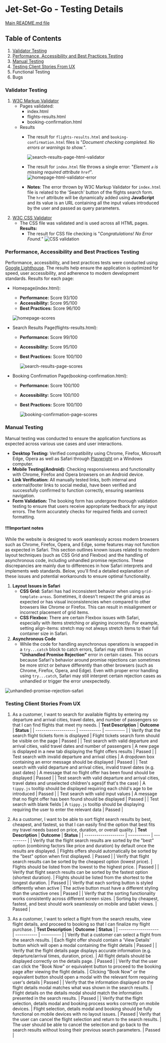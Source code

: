 # Jet-Set-Go - Testing Details

[Main README.md file](https://github.com/FlorinMiron98/Jet-Set-Go/blob/main/README.md)

## Table of Contents
1. [Validator Testing](#validator-testing)
2. [Performance, Accessibility and Best Practices Testing](#performance-accessibility-and-best-practices-testing)
3. [Manual Testing](#manual-testing)
4. [Testing Client Stories From UX](#testing-client-stories-from-ux)
5. Functional Testing
6. Bugs

### Validator Testing
1. [W3C Markup Validator](https://validator.w3.org/)
   - Pages validated:
     - index.html
     - flights-results.html
     - booking-confirmation.html
   - Results
     - The result for `flights-results.html` and `booking-confirmation.html` files is "_Document checking completed. No errors or warnings to show._".
       
       ![search-results-page-html-validator](https://github.com/user-attachments/assets/86cf4d8b-679b-40bb-aaf1-de6bc4792bb3)
     - The result for `index.html` file throws a single error: "_Element `a` is missing required attribute `href`_".
       ![homepage-html-validator-error](https://github.com/user-attachments/assets/f8b00356-dbb7-4998-ac7e-c3eaeeae2215)
     - **Notes**: The error thrown by W3C Markup Validator for `index.html` file is related to the 'Search' button of the flights search form. The `href` attribute will be dynamically added using **JavaScript** and its value is an URL containing all the input values introduced by the user and passed as query parameters.
2. [W3C CSS Validator](https://jigsaw.w3.org/css-validator/)
   - The CSS file was validated and is used across all HTML pages. **Results:**
     - The result for CSS file checking is "_Congratulations! No Error Found._"
       ![CSS validation](https://github.com/user-attachments/assets/c1c8506d-bb73-44fd-b3d9-d07062896788)

### Performance, Accessibility and Best Practices Testing
Performance, accessibility, and best practices tests were conducted using [Google Lighthouse](https://developer.chrome.com/docs/lighthouse/overview). The results help ensure the application is optimized for speed, user accessibility, and adherence to modern development standards.
Results for each page:
- Homepage(index.html):
  - **Performance:** Score 93/100
  - **Accessibility:** Score 95/100
  - **Best Practices:** Score 96/100
 
   ![homepage-scores](https://github.com/user-attachments/assets/38a942a7-0225-4978-b86b-a7ae34677ef5)

- Search Results Page(flights-results.html):
  - **Performance:** Score 99/100
  - **Accessibility:** Score 95/100
  - **Best Practices:** Score 100/100

    ![search-results-page-scores](https://github.com/user-attachments/assets/bb64692e-a708-412b-8a73-f2cb0eeb3981)

- Booking Confirmation Page(booking-confirmation.html):
  - **Performance:** Score 100/100
  - **Accessibility:** Score 100/100
  - **Best Practices:** Score 100/100
 
    ![booking-confirmation-page-scores](https://github.com/user-attachments/assets/5085e3ba-073c-48ab-aa84-a64438296d99)

### Manual Testing
Manual testing was conducted to ensure the application functions as expected across various use cases and user interactions.
- **Desktop Testing:** Verified compatibility using Chrome, Firefox, Microsoft Edge, Opera as well as Safari through [Playwright](https://playwright.dev/) on a Windows computer.
- **Mobile Testing(Android):** Checking responsiveness and functionality with Chrome, Firefox and Opera browsers on an Android device.
- **Link Verification:** All manually tested links, both internal and external(footer links to social media), have been verified and successfully confirmed to function correctly, ensuring seamless navigation.
- **Form Validation:** The booking form has undergone thorough validation testing to ensure that users receive appropriate feedback for any input errors. The form accurately checks for required fields and correct formatting.
#### !!!Important notes
While the website is designed to work seamlessly across modern browsers such as Chrome, Firefox, Opera, and Edge, some features may not function as expected in Safari. This section outlines known issues related to modern layout techniques (such as CSS Grid and Flexbox) and the handling of asynchronous code, including unhandled promise rejections. These discrepancies are mainly due to differences in how Safari interprets and implements web standards. Below, you'll find a detailed explanation of these issues and potential workarounds to ensure optimal functionality.
1. **Layout Issues in Safari**
   - **CSS Grid:** Safari has had inconsistent behavior when using `grid-template-areas`. Sometimes, it doesn't respect the grid areas as expected or has visual inconsistencies when compared to other browsers like Chrome or Firefox. This can result in misalignment or incorrect placement of grid items.
   - **CSS Flexbox:** There are certain Flexbox issues with Safari, especially with items stretching or aligning incorrectly. For example, setting align-items: stretch may not always stretch items to their full container size in Safari.
2. **Asynchronous Code**
   - While the code for handling asynchronous operations is wrapped in a `try...catch` block to catch errors, Safari may still throw an **"Unhandled Promise Rejection"** error in certain cases. This occurs because Safari's behavior around promise rejections can sometimes be more strict or behave differently than other browsers (such as Chrome, Firefox, Opera, and Edge). Even with proper error handling using `try...catch`, Safari may still interpret certain rejection cases as unhandled or trigger the error unexpectedly.
 
![unhandled-promise-rejection-safari](https://github.com/user-attachments/assets/b3eb83cd-e79a-4230-977b-85d40a2433ea)

### Testing Client Stories From UX
1. As a customer, I want to search for available flights by entering my departure and arrival cities, travel dates, and number of passengers so that I can find flights that meet my needs.
   | **Test Description** | **Outcome** | **Status** |
   | -------------------- | ----------- | ---------- |
   | Verify that the search flight tickets form is displayed | Flight tickets search form should be visible on the page | Passed |
   | Test search with valid departure and arrival cities, valid travel dates and number of passengers | A new page is displayed in a new tab displaying the flight offers results | Passed |
   | Test search with invalid departure and arrival cities | A dropdown box containing an error message should be displayed | Passed |
   | Test search with valid departure and arrival cities, invalid travel dates (e.g. past dates) | A message that no flight offer has been found should be displayed | Passed |
   | Test search with valid departure and arrival cities, travel dates and unselected children's ages(if that's the case) | A `tippy.js` tooltip should be displayed requiring each child's age to be introduced | Passed |
   | Test search with valid input values | A message that no flight offer has been found should be displayed | Passed |
   | Test search with blank fields | A `tippy.js` tooltip should be displaying requiring the user to enter the relevant data | Passed |

2. As a customer, I want to be able to sort flight search results by best, cheapest, and fastest, so that I can easily find the option that best fits my travel needs based on price, duration, or overall quality.
   | **Test Description** | **Outcome** | **Status** |
   | -------------------- | ----------- | ---------- |
   | Verify that the flight search results are sorted by the "best" option (combining factors like price and duration) by default once the results are displayed. | Flights offers should automatically be sorted by the "best" option when first displayed. | Passed |
   | Verify that flight search results can be sorted by the cheapest option (lowest price). | Flights should be listed from the lowest to the highest price. | Passed |
   | Verify that flight search results can be sorted by the fastest option (shortest duration). | Flights should be listed from the shortest to the longest duration. | Passed |
   | Verify that each sorting button is styled differently when active | The active button must have a different styling than the unactive ones | Passed |
   | Verify that the sorting functionality works consistently across different screen sizes. | Sorting by cheapest, fastest, and best should work seamlessly on mobile and tablet views. | Passed |

3. As a customer, I want to select a flight from the search results, view flight details, and proceed to booking so that I can finalize my flight purchase.
   | **Test Description** | **Outcome** | **Status** |
   | -------------------- | ----------- | ---------- |
   | Verify that a customer can select a flight from the search results. | Each flight offer should contain a 'View Details' button which will open a modal containing the flight details | Passed |
   | Verify that the flight details page displays accurate information (e.g. departure/arrival times, duration, price). | All flight details should be displayed correctly on the details page. | Passed |
   | Verify that the user can click the "Book Now" or equivalent button to proceed to the booking page after viewing the flight details. | Clicking "Book Now" or the equivalent button should open a modal with the relevant form requiring user's details | Passed |
   | Verify that the information displayed on the flight details modal matches what was shown in the search results. | Flight details on the details modal should match the information presented in the search results. | Passed |
   | Verify that the flight selection, details modal and booking process works correctly on mobile devices. | Flight selection, details modal and booking should be fully functional on mobile devices with no layout issues. | Passed
   | Verify that the user can cancel the flight selection and return to the search results. | The user should be able to cancel the selection and go back to the search results without losing their previous search parameters. | Passed |
